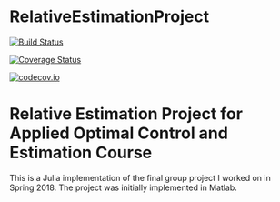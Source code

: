 # RelativeEstimationProject

[![Build Status](https://travis-ci.org/glemieux/RelativeEstimationProject.jl.svg?branch=master)](https://travis-ci.org/glemieux/RelativeEstimationProject.jl)

[![Coverage Status](https://coveralls.io/repos/glemieux/RelativeEstimationProject.jl/badge.svg?branch=master&service=github)](https://coveralls.io/github/glemieux/RelativeEstimationProject.jl?branch=master)

[![codecov.io](http://codecov.io/github/glemieux/RelativeEstimationProject.jl/coverage.svg?branch=master)](http://codecov.io/github/glemieux/RelativeEstimationProject.jl?branch=master)

# Relative Estimation Project for Applied Optimal Control and Estimation Course

This is a Julia implementation of the final group project I worked on in Spring 2018.  The project was initially implemented in Matlab.